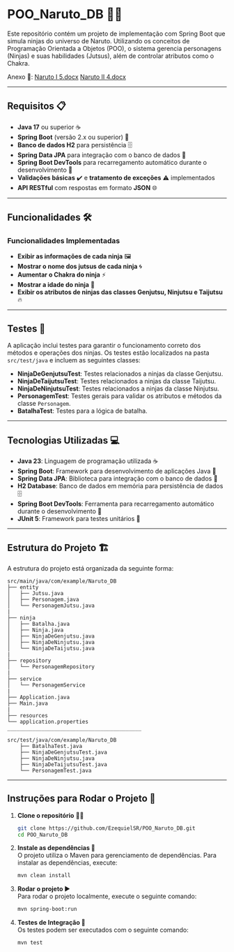 # POO_Naruto_DB 🐱‍👤

Este repositório contém um projeto de implementação com Spring Boot que simula ninjas do universo de Naruto. Utilizando os conceitos de Programação Orientada a Objetos (POO), o sistema gerencia personagens (Ninjas) e suas habilidades (Jutsus), além de controlar atributos como o Chakra.

Anexo 📎: [Naruto I 5.docx](https://docs.google.com/document/d/1YQYouhWhM5mtoP-J8timcW0Uet16gqTD/edit?usp=sharing&ouid=104271855318934537979&rtpof=true&sd=true)
         [Naruto II 4.docx](https://docs.google.com/document/d/1SFXn7QyDcZWLbcuYUKzDZ7qZTotKPhHC/edit?usp=sharing&ouid=104271855318934537979&rtpof=true&sd=true)

---

## Requisitos 📋

- **Java 17** ou superior ☕
- **Spring Boot** (versão 2.x ou superior) 🚀
- **Banco de dados H2** para persistência 🗄️
- **Spring Data JPA** para integração com o banco de dados 🔗
- **Spring Boot DevTools** para recarregamento automático durante o desenvolvimento 🔄
- **Validações básicas** ✔️ e **tratamento de exceções** ⚠️ implementados
- **API RESTful** com respostas em formato **JSON** 🌐

---

## Funcionalidades 🛠️

### Funcionalidades Implementadas
- **Exibir as informações de cada ninja** 🖼️
- **Mostrar o nome dos jutsus de cada ninja** 🌀
- **Aumentar o Chakra do ninja** ⚡
- **Mostrar a idade do ninja** 🎂
- **Exibir os atributos de ninjas das classes Genjutsu, Ninjutsu e Taijutsu** 🔥

---

## Testes 🧪

A aplicação inclui testes para garantir o funcionamento correto dos métodos e operações dos ninjas. Os testes estão localizados na pasta `src/test/java` e incluem as seguintes classes:

- **NinjaDeGenjutsuTest**: Testes relacionados a ninjas da classe Genjutsu.
- **NinjaDeTaijutsuTest**: Testes relacionados a ninjas da classe Taijutsu.
- **NinjaDeNinjutsuTest**: Testes relacionados a ninjas da classe Ninjutsu.
- **PersonagemTest**: Testes gerais para validar os atributos e métodos da classe `Personagem`.
- **BatalhaTest**: Testes para a lógica de batalha.

---

## Tecnologias Utilizadas 💻

- **Java 23**: Linguagem de programação utilizada ☕
- **Spring Boot**: Framework para desenvolvimento de aplicações Java 🚀
- **Spring Data JPA**: Biblioteca para integração com o banco de dados 🔗
- **H2 Database**: Banco de dados em memória para persistência de dados 🗄️
- **Spring Boot DevTools**: Ferramenta para recarregamento automático durante o desenvolvimento 🔄
- **JUnit 5**: Framework para testes unitários 🧪

---

## Estrutura do Projeto 🏗️

A estrutura do projeto está organizada da seguinte forma:

```plaintext
src/main/java/com/example/Naruto_DB
├── entity
│   ├── Jutsu.java
│   ├── Personagem.java
│   └── PersonagemJutsu.java
|
├── ninja
│   ├── Batalha.java
│   ├── Ninja.java
│   ├── NinjaDeGenjutsu.java
│   ├── NinjaDeNinjutsu.java
│   └── NinjaDeTaijutsu.java
|
├── repository
│   └── PersonagemRepository
|
├── service
│   └── PersonagemService
|
├── Application.java
├── Main.java
|
├── resources
└── application.properties
___________________________________________

src/test/java/com/example/Naruto_DB
    ├── BatalhaTest.java
    ├── NinjaDeGenjutsuTest.java
    ├── NinjaDeNinjutsu.java
    ├── NinjaDeTaijutsuTest.java
    └── PersonagemTest.java

```
---

## Instruções para Rodar o Projeto 🔧

1. **Clone o repositório** 🧑‍💻
   ```bash
   git clone https://github.com/EzequielSR/POO_Naruto_DB.git
   cd POO_Naruto_DB

2. **Instale as dependências 🔄** <br>
    O projeto utiliza o Maven para gerenciamento de dependências. Para instalar as dependências, execute:
   ```bash
   mvn clean install
   ```

3. **Rodar o projeto ▶️** <br>
   Para rodar o projeto localmente, execute o seguinte comando:
   ```bash
   mvn spring-boot:run
   ```

4. **Testes de Integração 🧪** <br>
   Os testes podem ser executados com o seguinte comando:
   ```bash
   mvn test
   ```
